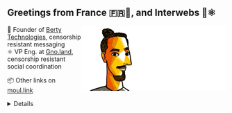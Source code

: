 ## Greetings from France 🇫🇷👋, and Interwebs 🚀⚛️

<img align="right" src="https://raw.githubusercontent.com/moul/moul/main/contribute.gif">

:hammer: Founder of [Berty Technologies](https://berty.tech), censorship resistant messaging<br/>
:atom_symbol: VP Eng. at [Gno.land](https://gno.land), censorship resistant social coordination<br/>







:package: Other links on [moul.link](https://www.moul.link/)<br/>


<details>

<h4>🌱 Last projects</h4>
<ul>

<li><a href="https://github.com/moul/assets">moul/assets</a> - </li>
<li><a href="https://github.com/moul/idearium">moul/idearium</a> - 💡 portfolio of imaginings</li>
<li><a href="https://github.com/moul/depviz-action">moul/depviz-action</a> - GitHub action for moul.io/depviz</li>
<li><a href="https://github.com/moul/gno.land-r-manfred">moul/gno.land-r-manfred</a> - Collection of contracts published under gno.land/r/manfred/...</li>
<li><a href="https://github.com/moul/cosmos-scripts">moul/cosmos-scripts</a> - </li>
<li><a href="https://github.com/moul/renovate-config">moul/renovate-config</a> - Custom renovate config.</li>
<li><a href="https://github.com/moul/asanaman">moul/asanaman</a> - Asana tools and golang libs.</li>
<li><a href="https://github.com/moul/gno-basics">moul/gno-basics</a> - Gnolang smart contract examples</li>
<li><a href="https://github.com/moul/gno-stuff">moul/gno-stuff</a> - various gno things</li>
<li><a href="https://github.com/search?o=desc&q=user%3Amoul+created%3A%3E2022-01-01&s=updated&type=Repositories">...</a></li>

</ul>

<h4>🔭 Recent Releases I Worked On</h4>
<ul>
<li><a href="https://github.com/berty/weshnet">berty/weshnet</a> (<a href="https://github.com/berty/weshnet/releases/tag/v1.12.1">v1.12.1</a>, 5 days ago) - Async Mesh Network Protocol for Extreme Communication -- Innovative, Resilient, and Decentralized</li>
<li><a href="https://github.com/berty/berty">berty/berty</a> (<a href="https://github.com/berty/berty/releases/tag/v2.468.12">v2.468.12</a>, 1 week ago) - Berty is a secure peer-to-peer messaging app that works with or without internet access, cellular data or trust in the network</li>
<li><a href="https://github.com/OpenZeppelin/openzeppelin-contracts">OpenZeppelin/openzeppelin-contracts</a> (<a href="https://github.com/OpenZeppelin/openzeppelin-contracts/releases/tag/v4.9.2">v4.9.2</a>, 2 weeks ago) - OpenZeppelin Contracts is a library for secure smart contract development.</li>
<li><a href="https://github.com/pathwar/pathwar">pathwar/pathwar</a> (<a href="https://github.com/pathwar/pathwar/releases/tag/v2.102.4">v2.102.4</a>, 1 month ago) - ☠️ The Pathwar Project ☠️</li>
<li><a href="https://github.com/moul/sshportal">moul/sshportal</a> (<a href="https://github.com/moul/sshportal/releases/tag/v1.19.5">v1.19.5</a>, 1 month ago) - :tophat: simple, fun and transparent SSH (and telnet) bastion server</li>

<li><a href="https://github.com/pulls?q=is%3Apr+author%3Amoul+is%3Amerged+">...</a></li>
</ul>

<h4>❤️ These awesome people sponsor me (thank you!)</h4>
<ul>

<li><a href="https://github.com/creack">creack</a></li>
<li><a href="https://github.com/shawnharmsen">shawnharmsen</a></li>
<li><a href="https://github.com/Z-a-r-a-k-i">Z-a-r-a-k-i</a></li>
<li><a href="https://github.com/sponsors/moul/">...</a></li>
</ul>









  <h4>💪 Recent PRs</h4>
  <ul>
  
  <li><a href="https://github.com/gnolang/gno">gnolang/gno</a> - <a href="https://github.com/gnolang/gno/pull/938">WIP feat: add r/demo/dynamic_call_closure</a> (2 days ago) </li>
  
  <li><a href="https://github.com/gnolang/gno">gnolang/gno</a> - <a href="https://github.com/gnolang/gno/pull/937">refactor(gnoland): add subcommands support</a> (3 days ago) </li>
  
  <li><a href="https://github.com/gnolang/awesome-gno">gnolang/awesome-gno</a> - <a href="https://github.com/gnolang/awesome-gno/pull/40">feat: add link to schollz&#39;s presentation</a> (3 days ago) </li>
  
  <li><a href="https://github.com/gnolang/workshops">gnolang/workshops</a> - <a href="https://github.com/gnolang/workshops/pull/20">chore: update readme&#39;s tutorial link</a> (3 days ago) </li>
  
  <li><a href="https://github.com/gnolang/gno">gnolang/gno</a> - <a href="https://github.com/gnolang/gno/pull/935">chore: bootstrap a from-go-to-gno.md documentation</a> (3 days ago) </li>
  
  </ul>

  <h4>📓 Gists I wrote</h4>
  <ul>
  <li><a href="https://gist.github.com/d9ec000a568ed80a6a44cb7a4c619232">compilation of links related to go improvements (gno)</a> (1 week ago)</li>
  <li><a href="https://gist.github.com/d78e03ed271145eb342391ddf5398865">svg demo for https://github.com/gnolang/gno/pull/905</a> (2 weeks ago)</li>
  <li><a href="https://gist.github.com/29c0df4055df019a91440521a02dc23e">top1k cosmos (liquid &#43; staked &#43; unbounding), snapshot 2022-05-22.</a> (9 months ago)</li>
  <li><a href="https://gist.github.com/6653f870ce167ffccebd5372349e7516">ERC20 Token One File</a> (11 months ago)</li>
  <li><a href="https://gist.github.com/1b538e6a49e3d5bce011987c62441eea">All Paths Lead to Roam</a> (1 year ago)</li>
  
  </ul>

  <h4>👯 Check out some of my recent followers</h4>
  <ul>
  
  <li><a href="https://github.com/PatentLobster">PatentLobster</a>
  <li><a href="https://github.com/yeqown">yeqown</a>
  <li><a href="https://github.com/shyambin">shyambin</a>
  <li><a href="https://github.com/raifpy">raifpy</a>
  <li><a href="https://github.com/kerasan">kerasan</a>
  </ul>

  <h4>💬 Feedback</h4>

  <p>
    If you use one of my projects, I'd love to hear from you!
    Don't be shy and let me know what you liked and what needs being improved.
    Got an issue? Open a ticket, I don't bite and will try my best to help!
  </p>

  <h4>📫 How to reach me</h4>
  <ul>
    <li>Twitter: <a href="https://twitter.com/moul">https://twitter.com/moul</a></li>
    <li>Blog: <a href="https://manfred.life/">https://manfred.life/</a></li>
  </ul>

  <hr />

  <summary>Details</summary>
  <img src="https://img.shields.io/badge/📦%20%20release-experimental-blue"/>
  <img src="https://img.shields.io/badge/coverage-@moul%20is%20unstable-red?logo=codecov"/>
  <img src="https://img.shields.io/badge/👤%20%20mood-👍%20👍%20👍-black"/>
  <img src="https://img.shields.io/badge/🌐%20%20country-France%20🇫🇷-pink"/>
  

  <hr />

  <img src="https://github-readme-stats.vercel.app/api?username=moul&count_private=true&show_icons=true"/>

  <img src="https://img.shields.io/date/1688287418.svg?label=build&colorB=purple" />

 <details><summary>Click!</summary> <details><summary>Click!</summary> <details><summary>Click!</summary> <details><summary>Click!</summary> <details><summary>Click!</summary> <details><summary>Click!</summary> <details><summary>Click!</summary> <details><summary>Click!</summary> <details><summary>Click!</summary> <details><summary>Click!</summary> <details><summary>Click!</summary> <details><summary>Click!</summary> <details><summary>Click!</summary> <details><summary>Click!</summary> <details><summary>Click!</summary> <details><summary>Click!</summary> <details><summary>Click!</summary> <details><summary>Click!</summary> <details><summary>Click!</summary> <details><summary>Click!</summary> <details><summary>Click!</summary> <details><summary>Click!</summary> Thank you 😎 </details> </details> </details> </details> </details> </details> </details> </details> </details> </details> </details> </details> </details> </details> </details> </details> </details> </details> </details> </details> </details> </details>
</details>

<img src="https://visitor-badge.glitch.me/badge?page_id=moul.moul" width="1" height="1"/>
